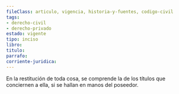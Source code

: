 ```yaml
---
fileClass: articulo, vigencia, historia-y-fuentes, codigo-civil
tags:
- derecho-civil
- derecho-privado
estado: vigente
tipo: inciso
libro:
titulo:
parrafo:
corriente-juridica:
---
```

En la restitución de toda cosa, se comprende la de los títulos que conciernen a ella, si se hallan en manos del poseedor.